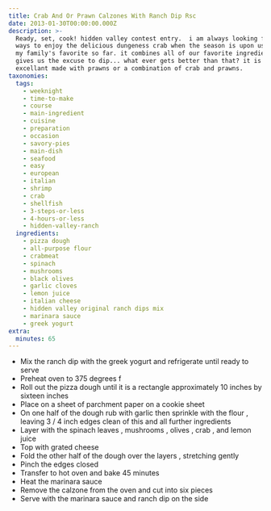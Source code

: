 ```yaml
---
title: Crab And Or Prawn Calzones With Ranch Dip Rsc
date: 2013-01-30T00:00:00.000Z
description: >-
  Ready, set, cook! hidden valley contest entry.  i am always looking for new
  ways to enjoy the delicious dungeness crab when the season is upon us. this is
  my family's favorite so far. it combines all of our favorite ingredients and
  gives us the excuse to dip... what ever gets better than that? it is also
  excellant made with prawns or a combination of crab and prawns.
taxonomies:
  tags:
    - weeknight
    - time-to-make
    - course
    - main-ingredient
    - cuisine
    - preparation
    - occasion
    - savory-pies
    - main-dish
    - seafood
    - easy
    - european
    - italian
    - shrimp
    - crab
    - shellfish
    - 3-steps-or-less
    - 4-hours-or-less
    - hidden-valley-ranch
  ingredients:
    - pizza dough
    - all-purpose flour
    - crabmeat
    - spinach
    - mushrooms
    - black olives
    - garlic cloves
    - lemon juice
    - italian cheese
    - hidden valley original ranch dips mix
    - marinara sauce
    - greek yogurt
extra:
  minutes: 65
---
```

 - Mix the ranch dip with the greek yogurt and refrigerate until ready to serve
 - Preheat oven to 375 degrees f
 - Roll out the pizza dough until it is a rectangle approximately 10 inches by sixteen inches
 - Place on a sheet of parchment paper on a cookie sheet
 - On one half of the dough rub with garlic then sprinkle with the flour , leaving 3 / 4 inch edges clean of this and all further ingredients
 - Layer with the spinach leaves , mushrooms , olives , crab , and lemon juice
 - Top with grated cheese
 - Fold the other half of the dough over the layers , stretching gently
 - Pinch the edges closed
 - Transfer to hot oven and bake 45 minutes
 - Heat the marinara sauce
 - Remove the calzone from the oven and cut into six pieces
 - Serve with the marinara sauce and ranch dip on the side
